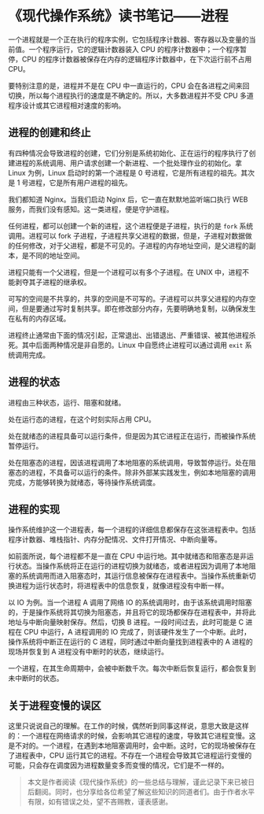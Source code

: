 # 《现代操作系统》读书笔记——进程

一个进程就是一个正在执行的程序实例，它包括程序计数器、寄存器以及变量的当前值。一个程序运行，它的逻辑计数器装入 CPU 的程序计数器中；一个程序暂停，CPU 的程序计数器被保存在内存的逻辑程序计数器中，在下次运行前不占用 CPU。

要特别注意的是，进程并不是在 CPU 中一直运行的，CPU 会在各进程之间来回切换，所以每个进程执行的速度是不确定的。所以，大多数进程并不受 CPU 多道程序设计或其它进程相对速度的影响。

## 进程的创建和终止

有四种情况会导致进程的创建，它们分别是系统初始化、正在运行的程序执行了创建进程的系统调用、用户请求创建一个新进程、一个批处理作业的初始化。拿 Linux 为例，Linux 启动时的第一个进程是 0 号进程，它是所有进程的祖先。其次是 1 号进程，它是所有用户进程的祖先。

我们都知道 Nginx。当我们启动 Nginx 后，它一直在默默地监听端口执行 WEB 服务，而我们没有感知。这一类进程，便是守护进程。

任何进程，都可以创建一个新的进程，这个进程便是子进程，执行的是 `fork` 系统调用。进程可以 fork 子进程，子进程共享父进程的数据，但是，子进程对数据做的任何修改，对于父进程，都是不可见的。子进程的内存地址空间，是父进程的副本，是不同的地址空间。

进程只能有一个父进程，但是一个进程可以有多个子进程。在 UNIX 中，进程不能剥夺其子进程的继承权。

可写的空间是不共享的，共享的空间是不可写的。子进程可以共享父进程的内存空间，但是要通过写时复制共享。即在修改部分内存，先要明确地复制，以确保发生在私有的内存区域。

进程终止通常由下面的情况引起，正常退出、出错退出、严重错误、被其他进程杀死。其中后面两种情况是非自愿的。Linux 中自愿终止进程可以通过调用 `exit` 系统调用完成。

## 进程的状态

进程由三种状态，运行、阻塞和就绪。

处在运行态的进程，在这个时刻实际占用 CPU。

处在就绪态的进程具备可以运行条件，但是因为其它进程正在运行，而被操作系统暂停运行。

处在阻塞态的进程，因该进程调用了本地阻塞的系统调用，导致暂停运行。处在阻塞态的进程，不具备可以运行的条件。除非外部某实践发生，例如本地阻塞的调用完成，方能够转换为就绪态，等待操作系统调度。

## 进程的实现

操作系统维护这一个进程表，每一个进程的详细信息都保存在这张进程表中。包括程序计数器、堆栈指针、内存分配情况、文件打开情况、中断向量等。

如前面所说，每个进程都不是一直在 CPU 中运行地。其中就绪态和阻塞态是非运行状态。当操作系统将正在运行的进程切换为就绪态，或者进程因为调用了本地阻塞的系统调用而进入阻塞态时，其运行信息被保存在进程表中。当操作系统重新切换进程为运行状态时，将进程表中的信息恢复，就像进程没有中断一样。

以 IO 为例。当一个进程 A 调用了网络 IO 的系统调用时，由于该系统调用时阻塞的，于是操作系统将其切换为阻塞态，并且将它的现场都保存在进程表中，并将此地址与中断向量映射保存。然后，切换 B 进程。一段时间过去，此时可能是 C 进程在 CPU 中运行，A 进程调用的 IO 完成了，则该硬件发生了一个中断。此时，操作系统将中断正在运行的 C 进程，同时通过中断向量找到进程表中的 A 进程的现场并恢复到 A 进程没有中断时的状态，继续运行。

一个进程，在其生命周期中，会被中断数千次。每次中断后恢复运行，都会恢复到未中断时的状态。

## 关于进程变慢的误区

这里只说说自己的理解。在工作的时候，偶然听到同事这样说，意思大致是这样的：一个进程在网络请求的时候，会影响其它进程的速度，导致其它进程变慢。这是不对的。一个进程，在遇到本地阻塞调用时，会中断。这时，它的现场被保存在了进程表中，CPU 运行其它的进程。不存在一个进程会导致其它进程运行变慢的可能，只会存在调度因为进程数量变多而变慢的情况，它们是不一样的。

> 本文是作者阅读《现代操作系统》的一些总结与理解，谨此记录下来已被日后翻阅。同时，也分享给各位希望了解这些知识的同道者们。由于作者水平有限，如有错误之处，望不吝赐教，谨表感谢。


